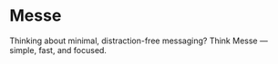 # Messe
Thinking about minimal, distraction-free messaging? Think Messe — simple, fast, and focused.
